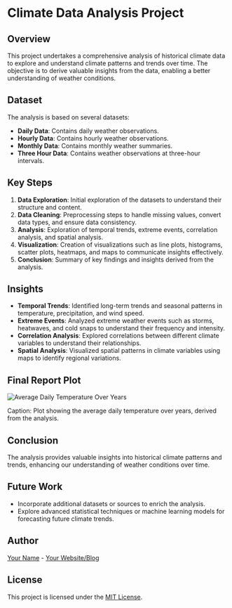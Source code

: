 # Climate Data Analysis Project

## Overview

This project undertakes a comprehensive analysis of historical climate data to explore and understand climate patterns and trends over time. The objective is to derive valuable insights from the data, enabling a better understanding of weather conditions.

## Dataset

The analysis is based on several datasets:

- **Daily Data**: Contains daily weather observations.
- **Hourly Data**: Contains hourly weather observations.
- **Monthly Data**: Contains monthly weather summaries.
- **Three Hour Data**: Contains weather observations at three-hour intervals.

## Key Steps

1. **Data Exploration**: Initial exploration of the datasets to understand their structure and content.
2. **Data Cleaning**: Preprocessing steps to handle missing values, convert data types, and ensure data consistency.
3. **Analysis**: Exploration of temporal trends, extreme events, correlation analysis, and spatial analysis.
4. **Visualization**: Creation of visualizations such as line plots, histograms, scatter plots, heatmaps, and maps to communicate insights effectively.
5. **Conclusion**: Summary of key findings and insights derived from the analysis.

## Insights

- **Temporal Trends**: Identified long-term trends and seasonal patterns in temperature, precipitation, and wind speed.
- **Extreme Events**: Analyzed extreme weather events such as storms, heatwaves, and cold snaps to understand their frequency and intensity.
- **Correlation Analysis**: Explored correlations between different climate variables to understand their relationships.
- **Spatial Analysis**: Visualized spatial patterns in climate variables using maps to identify regional variations.

## Final Report Plot

![Average Daily Temperature Over Years](link_to_your_plot_image.png)

Caption: Plot showing the average daily temperature over years, derived from the analysis.

## Conclusion

The analysis provides valuable insights into historical climate patterns and trends, enhancing our understanding of weather conditions over time.

## Future Work

- Incorporate additional datasets or sources to enrich the analysis.
- Explore advanced statistical techniques or machine learning models for forecasting future climate trends.

## Author

[Your Name](link_to_your_profile) - [Your Website/Blog](link_to_your_website)

## License

This project is licensed under the [MIT License](link_to_license_file).
